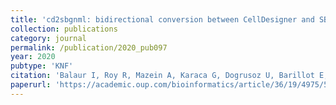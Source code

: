 ```yaml
---
title: 'cd2sbgnml: bidirectional conversion between CellDesigner and SBGN formats'
collection: publications
category: journal
permalink: /publication/2020_pub097
year: 2020
pubtype: 'KNF'
citation: 'Balaur I, Roy R, Mazein A, Karaca G, Dogrusoz U, Barillot E, Zinovyev A.  <a href="https://doi.org/10.1093/bioinformatics/btz969">cd2sbgnml: bidirectional conversion between CellDesigner and SBGN formats</a>. 2020. <i>Bioinformatics</i>, 36(19):4975'
paperurl: 'https://academic.oup.com/bioinformatics/article/36/19/4975/5955638'
---
```


